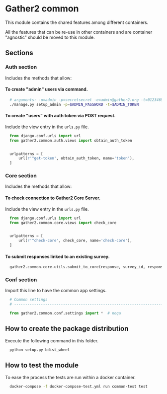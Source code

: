 # Gather2 common

This module contains the shared features among different containers.

All the features that can be re-use in other containers and are container
"agnostic" should be moved to this module.

## Sections

### Auth section

Includes the methods that allow:

#### To create "admin" users via command.

```bash
  # arguments: -u=admin -p=secretsecret -e=admin@gather2.org -t=01234656789abcdefghij
  ./manage.py setup_admin -p=$ADMIN_PASSWORD -t=$ADMIN_TOKEN
```


#### To create "users" with auth token via POST request.

Include the view entry in the ``urls.py`` file.

```python
  from django.conf.urls import url
  from gather2.common.auth.views import obtain_auth_token


  urlpatterns = [
      url(r'^get-token', obtain_auth_token, name='token'),
  ]
```


### Core section

Includes the methods that allow:

#### To check connection to Gather2 Core Server.

Include the view entry in the ``urls.py`` file.

```python
  from django.conf.urls import url
  from gather2.common.core.views import check_core


  urlpatterns = [
      url(r'^check-core', check_core, name='check-core'),
  ]
```

#### To submit responses linked to an existing survey.

```python
  gather2.common.core.utils.submit_to_core(response, survey_id, response_id=None)
```

### Conf section

Import this line to have the common app settings.

```python
  # Common settings
  # ------------------------------------------------------------------------------

  from gather2.common.conf.settings import *  # noqa
```

## How to create the package distribution

Execute the following command in this folder.

```bash
  python setup.py bdist_wheel
```


## How to test the module

To ease the process the tests are run within a docker container.

```bash
  docker-compose -f docker-compose-test.yml run common-test test
```
